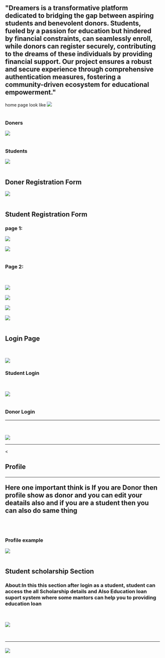 <h2>"Dreamers is a transformative platform dedicated to bridging the gap between aspiring students and benevolent donors. Students, fueled by a passion for education but hindered by financial constraints, can seamlessly enroll, while donors can register securely, contributing to the dreams of these individuals by providing financial support. Our project ensures a robust and secure experience through comprehensive authentication measures, fostering a community-driven ecosystem for educational empowerment."</h2>
home page look like
<img src="https://github.com/Harshit9651/dremers/assets/130920101/4b2893f2-e4f4-45df-b7c3-ae874ce57021">
<br>
<br>
<h3>Doners</h3>
<img src="https://github.com/Harshit9651/dremers/assets/130920101/80ac60c4-eecd-4368-bcc2-000d40cc6726">
<br>
<br>
<h3>Students</h3>
<img src="https://github.com/Harshit9651/dremers/assets/130920101/3135a283-57f7-4fa8-b378-494650388236">
<br>
<br>
<h2>Doner Registration Form</h2>

<img src="https://github.com/Harshit9651/dremers/assets/130920101/73c17475-3642-461d-a48e-965b22dade26">
<br>
<br>
<h2>Student Registration Form</h2>
<h3>page 1:</h3>
<img src="https://github.com/Harshit9651/dremers/assets/130920101/63280f2d-5b0a-4bb4-acb5-399f55f3aad4">
<br>
<br>
<img src="https://github.com/Harshit9651/dremers/assets/130920101/ae2cfaf4-3aba-4794-bb86-6c696536878c">
<br>
<br>
<h3>Page 2:</h3>
<br>
<br>
<img src="https://github.com/Harshit9651/dremers/assets/130920101/39c11146-d456-4026-8142-6d2367346e84">
<br>
<br>
<img src="https://github.com/Harshit9651/dremers/assets/130920101/e65cf475-4f96-43e0-a86e-87c7fb7d44be">
<br>
<br>
<img src="https://github.com/Harshit9651/dremers/assets/130920101/0a1f6c0f-e2f8-49ff-8484-c9208bff907d">
<br>
<br>
<img src="https://github.com/Harshit9651/dremers/assets/130920101/fdf286f0-18c0-45dc-85c8-312f09526eee">
<br>
<br>
<h2>Login Page</h2>
<br>
<br>
<img src="https://github.com/Harshit9651/dremers/assets/130920101/b127cc1c-a895-4cfb-aa20-5f7c62fe6cbc">
<h3>Student Login</h3>
<br>
<br>
<img src="https://github.com/Harshit9651/dremers/assets/130920101/bf7c0fc8-9fd0-471f-ba1b-4dc6bd9f79c6">
<br>
<br>
<h3>Donor Login</h3>
<hr>
<br>
<br>

<img src="https://github.com/Harshit9651/dremers/assets/130920101/6fa06871-92e0-4104-88c3-e5accbd15e64">
<hr>
<<h2>
  Profile 
  <hr>
  <b>Here one important think is If you are Donor then profile show as donor and you can edit your deatails also and if you are a student then you can also do same thing</b>
  
</h2>
<br>
<br>
<h3>Profile example</h3>
<img src="https://github.com/Harshit9651/dremers/assets/130920101/9f240673-5149-4cfe-9c71-305796e09a78">
<br>
<br>
<h2>Student scholarship Section</h2>
<h3>About:<B>In this this section after login as a student, student can access the all Scholarship details and Also Education loan suport system where some mantors can help you to providing education loan</B></h3>
<br>
<br>
<img src="https://github.com/Harshit9651/dremers/assets/130920101/a2c6561f-2c17-4b77-9378-a939272cb3c2">
<br>
<br>
<h2><hr></h2>
<img src="https://github.com/Harshit9651/dremers/assets/130920101/a39abc1d-4156-4fb4-b25b-895533958a1d">












